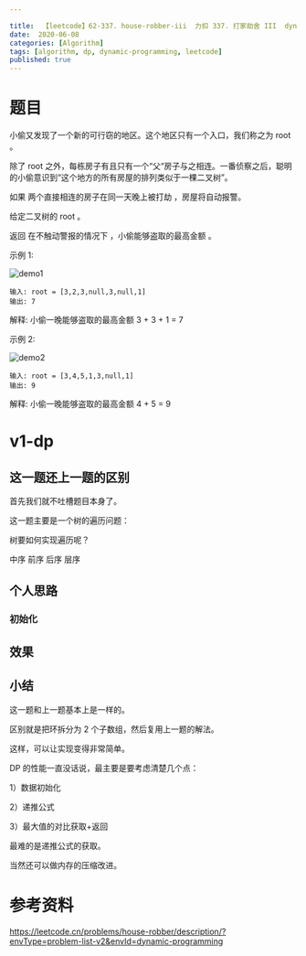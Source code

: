```yaml
---

title:  【leetcode】62-337. house-robber-iii  力扣 337. 打家劫舍 III  dynamic-programming
date:  2020-06-08
categories: [Algorithm]
tags: [algorithm, dp, dynamic-programming, leetcode]
published: true
---
```


# 题目

小偷又发现了一个新的可行窃的地区。这个地区只有一个入口，我们称之为 root 。

除了 root 之外，每栋房子有且只有一个“父“房子与之相连。一番侦察之后，聪明的小偷意识到“这个地方的所有房屋的排列类似于一棵二叉树”。 

如果 两个直接相连的房子在同一天晚上被打劫 ，房屋将自动报警。

给定二叉树的 root 。

返回 在不触动警报的情况下 ，小偷能够盗取的最高金额 。

示例 1:

![demo1](https://assets.leetcode.com/uploads/2021/03/10/rob1-tree.jpg)

```
输入: root = [3,2,3,null,3,null,1]
输出: 7 
```

解释: 小偷一晚能够盗取的最高金额 3 + 3 + 1 = 7

示例 2:

![demo2](https://assets.leetcode.com/uploads/2021/03/10/rob2-tree.jpg)

```
输入: root = [3,4,5,1,3,null,1]
输出: 9
```

解释: 小偷一晚能够盗取的最高金额 4 + 5 = 9

# v1-dp

## 这一题还上一题的区别

首先我们就不吐槽题目本身了。

这一题主要是一个树的遍历问题：

树要如何实现遍历呢？

中序 前序 后序 层序





## 个人思路



### 初始化


## 效果


## 小结 

这一题和上一题基本上是一样的。

区别就是把环拆分为 2 个子数组，然后复用上一题的解法。

这样，可以让实现变得非常简单。

DP 的性能一直没话说，最主要是要考虑清楚几个点：

1）数据初始化

2）递推公式

3）最大值的对比获取+返回

最难的是递推公式的获取。

当然还可以做内存的压缩改进。

# 参考资料

https://leetcode.cn/problems/house-robber/description/?envType=problem-list-v2&envId=dynamic-programming

